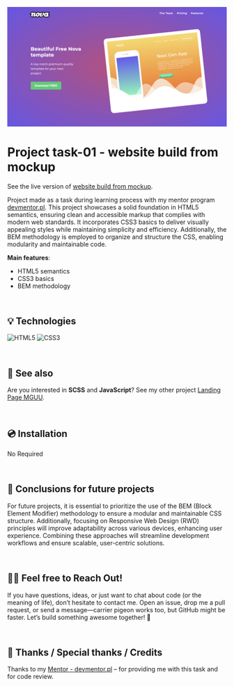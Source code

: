 
![header section](./assets/header-screen.png)


# Project task-01 - website build from mockup

See the live version of [website build from mockup](https://code-mike-code.github.io/nova-landing-page/).

Project made as a task during learning process with my mentor program [devmentor.pl](https://devmentor.pl/). This project showcases a solid foundation in HTML5 semantics, ensuring clean and accessible markup that complies with modern web standards. It incorporates CSS3 basics to deliver visually appealing styles while maintaining simplicity and efficiency. Additionally, the BEM methodology is employed to organize and structure the CSS, enabling modularity and maintainable code.

**Main features**:
- HTML5 semantics
- CSS3 basics
- BEM methodology



&nbsp;
 
## 💡 Technologies
![HTML5](https://img.shields.io/badge/html5-%23E34F26.svg?style=for-the-badge&logo=html5&logoColor=white)
![CSS3](https://img.shields.io/badge/css3-%231572B6.svg?style=for-the-badge&logo=css3&logoColor=white)


&nbsp;
 
## 🔗 See also

Are you interested in **SCSS** and **JavaScript**? See my other project [Landing Page MGUU](https://code-mike-code.github.io/landing_page_project/).

&nbsp;
 
## 💿 Installation

No Required


&nbsp;

## 💭 Conclusions for future projects

For future projects, it is essential to prioritize the use of the BEM (Block Element Modifier) methodology to ensure a modular and maintainable CSS structure. Additionally, focusing on Responsive Web Design (RWD) principles will improve adaptability across various devices, enhancing user experience. Combining these approaches will streamline development workflows and ensure scalable, user-centric solutions.


&nbsp;

## 🙋‍♂️ Feel free to Reach Out!
If you have questions, ideas, or just want to chat about code (or the meaning of life), don’t hesitate to contact me. Open an issue, drop me a pull request, or send a message—carrier pigeon works too, but GitHub might be faster. Let’s build something awesome together! 🚀


&nbsp;

## 👏 Thanks / Special thanks / Credits
Thanks to my [Mentor - devmentor.pl](https://devmentor.pl/) – for providing me with this task and for code review.
